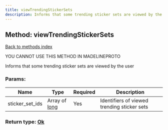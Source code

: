 ```yaml
---
title: viewTrendingStickerSets
description: Informs that some trending sticker sets are viewed by the user
---
```

## Method: viewTrendingStickerSets  
[Back to methods index](index.md)


YOU CANNOT USE THIS METHOD IN MADELINEPROTO


Informs that some trending sticker sets are viewed by the user

### Params:

| Name     |    Type       | Required | Description |
|----------|---------------|----------|-------------|
|sticker\_set\_ids|Array of [long](../types/long.md) | Yes|Identifiers of viewed trending sticker sets|


### Return type: [Ok](../types/Ok.md)

